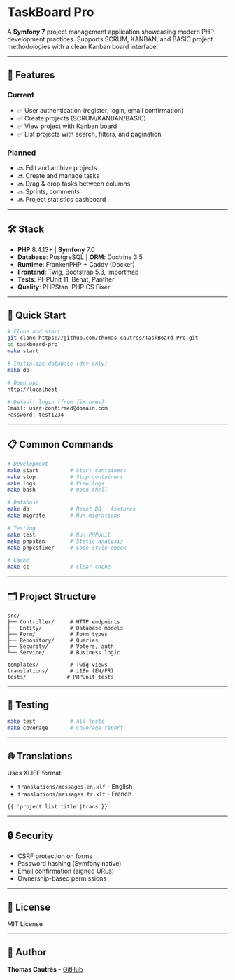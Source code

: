 # TaskBoard Pro

A **Symfony 7** project management application showcasing modern PHP development practices. Supports SCRUM, KANBAN, and BASIC project methodologies with a clean Kanban board interface.

---

## 🎯 Features

### Current
- ✅ User authentication (register, login, email confirmation)
- ✅ Create projects (SCRUM/KANBAN/BASIC)
- ✅ View project with Kanban board
- ✅ List projects with search, filters, and pagination

### Planned
- 🔜 Edit and archive projects
- 🔜 Create and manage tasks
- 🔜 Drag & drop tasks between columns
- 🔜 Sprints, comments
- 🔜 Project statistics dashboard

---

## 🛠️ Stack

- **PHP** 8.4.13+ | **Symfony** 7.0
- **Database**: PostgreSQL | **ORM**: Doctrine 3.5
- **Runtime**: FrankenPHP + Caddy (Docker)
- **Frontend**: Twig, Bootstrap 5.3, Importmap
- **Tests**: PHPUnit 11, Behat, Panther
- **Quality**: PHPStan, PHP CS Fixer

---

## 🚀 Quick Start
```bash
# Clone and start
git clone https://github.com/thomas-cautres/TaskBoard-Pro.git
cd taskboard-pro
make start

# Initialize database (dev only)
make db

# Open app
http://localhost

# Default login (from fixtures)
Email: user-confirmed@domain.com
Password: test1234
```

---

## 📋 Common Commands
```bash
# Development
make start          # Start containers
make stop           # Stop containers
make logs           # View logs
make bash           # Open shell

# Database
make db             # Reset DB + fixtures
make migrate        # Run migrations

# Testing
make test           # Run PHPUnit
make phpstan        # Static analysis
make phpcsfixer     # Code style check

# Cache
make cc             # Clear cache
```

---

## 🗂️ Project Structure
```
src/
├── Controller/     # HTTP endpoints
├── Entity/         # Database models
├── Form/           # Form types
├── Repository/     # Queries
├── Security/       # Voters, auth
└── Service/        # Business logic

templates/          # Twig views
translations/       # i18n (EN/FR)
tests/             # PHPUnit tests
```

---

## 🧪 Testing
```bash
make test           # All tests
make coverage       # Coverage report
```

---

## 🌐 Translations

Uses XLIFF format:
- `translations/messages.en.xlf` - English
- `translations/messages.fr.xlf` - French
```twig
{{ 'project.list.title'|trans }}
```

---

## 🔒 Security

- CSRF protection on forms
- Password hashing (Symfony native)
- Email confirmation (signed URLs)
- Ownership-based permissions

---

## 📝 License

MIT License

---

## 👤 Author

**Thomas Cautrès** - [GitHub](https://github.com/thomas-cautres)
